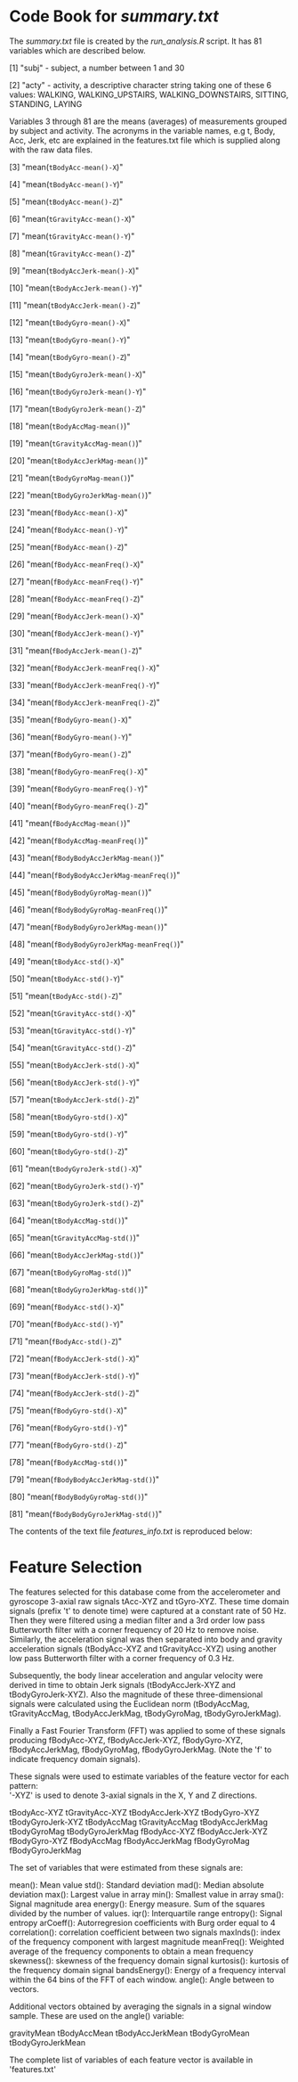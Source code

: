 Code Book for *summary.txt*
===========================
 
 The *summary.txt* file is created by the *run_analysis.R* script.  It has 81 variables which are described below.
 
 
 [1] "subj" - subject, a number between 1 and 30
 
 [2] "acty" - activity, a descriptive character string taking one of these 6 values:
              WALKING, WALKING_UPSTAIRS, WALKING_DOWNSTAIRS, SITTING, STANDING, LAYING
 
Variables 3 through 81 are the means (averages) of measurements grouped by subject and activity.  The acronyms in the variable names, e.g t, Body, Acc, Jerk, etc are explained in the features.txt file which is supplied along with the raw data files.
 
 [3] "mean(`tBodyAcc-mean()-X`)"
 
 [4] "mean(`tBodyAcc-mean()-Y`)"
 
 [5] "mean(`tBodyAcc-mean()-Z`)"
 
 [6] "mean(`tGravityAcc-mean()-X`)"
 
 [7] "mean(`tGravityAcc-mean()-Y`)"
 
 [8] "mean(`tGravityAcc-mean()-Z`)"
 
 [9] "mean(`tBodyAccJerk-mean()-X`)"
 
[10] "mean(`tBodyAccJerk-mean()-Y`)"

[11] "mean(`tBodyAccJerk-mean()-Z`)"

[12] "mean(`tBodyGyro-mean()-X`)"

[13] "mean(`tBodyGyro-mean()-Y`)"

[14] "mean(`tBodyGyro-mean()-Z`)"

[15] "mean(`tBodyGyroJerk-mean()-X`)"

[16] "mean(`tBodyGyroJerk-mean()-Y`)"

[17] "mean(`tBodyGyroJerk-mean()-Z`)"

[18] "mean(`tBodyAccMag-mean()`)"

[19] "mean(`tGravityAccMag-mean()`)"

[20] "mean(`tBodyAccJerkMag-mean()`)"

[21] "mean(`tBodyGyroMag-mean()`)"

[22] "mean(`tBodyGyroJerkMag-mean()`)"

[23] "mean(`fBodyAcc-mean()-X`)"

[24] "mean(`fBodyAcc-mean()-Y`)"

[25] "mean(`fBodyAcc-mean()-Z`)"

[26] "mean(`fBodyAcc-meanFreq()-X`)"

[27] "mean(`fBodyAcc-meanFreq()-Y`)"

[28] "mean(`fBodyAcc-meanFreq()-Z`)"

[29] "mean(`fBodyAccJerk-mean()-X`)"

[30] "mean(`fBodyAccJerk-mean()-Y`)"

[31] "mean(`fBodyAccJerk-mean()-Z`)"

[32] "mean(`fBodyAccJerk-meanFreq()-X`)"

[33] "mean(`fBodyAccJerk-meanFreq()-Y`)"

[34] "mean(`fBodyAccJerk-meanFreq()-Z`)"

[35] "mean(`fBodyGyro-mean()-X`)"

[36] "mean(`fBodyGyro-mean()-Y`)"

[37] "mean(`fBodyGyro-mean()-Z`)"

[38] "mean(`fBodyGyro-meanFreq()-X`)"

[39] "mean(`fBodyGyro-meanFreq()-Y`)"

[40] "mean(`fBodyGyro-meanFreq()-Z`)"

[41] "mean(`fBodyAccMag-mean()`)"

[42] "mean(`fBodyAccMag-meanFreq()`)"

[43] "mean(`fBodyBodyAccJerkMag-mean()`)"

[44] "mean(`fBodyBodyAccJerkMag-meanFreq()`)"

[45] "mean(`fBodyBodyGyroMag-mean()`)"

[46] "mean(`fBodyBodyGyroMag-meanFreq()`)"

[47] "mean(`fBodyBodyGyroJerkMag-mean()`)"

[48] "mean(`fBodyBodyGyroJerkMag-meanFreq()`)"

[49] "mean(`tBodyAcc-std()-X`)"

[50] "mean(`tBodyAcc-std()-Y`)"

[51] "mean(`tBodyAcc-std()-Z`)"

[52] "mean(`tGravityAcc-std()-X`)"

[53] "mean(`tGravityAcc-std()-Y`)"

[54] "mean(`tGravityAcc-std()-Z`)"

[55] "mean(`tBodyAccJerk-std()-X`)"

[56] "mean(`tBodyAccJerk-std()-Y`)"

[57] "mean(`tBodyAccJerk-std()-Z`)"

[58] "mean(`tBodyGyro-std()-X`)"

[59] "mean(`tBodyGyro-std()-Y`)"

[60] "mean(`tBodyGyro-std()-Z`)"

[61] "mean(`tBodyGyroJerk-std()-X`)"

[62] "mean(`tBodyGyroJerk-std()-Y`)"

[63] "mean(`tBodyGyroJerk-std()-Z`)"

[64] "mean(`tBodyAccMag-std()`)"             

[65] "mean(`tGravityAccMag-std()`)"         

[66] "mean(`tBodyAccJerkMag-std()`)"         

[67] "mean(`tBodyGyroMag-std()`)"           

[68] "mean(`tBodyGyroJerkMag-std()`)"        

[69] "mean(`fBodyAcc-std()-X`)"             

[70] "mean(`fBodyAcc-std()-Y`)"             

[71] "mean(`fBodyAcc-std()-Z`)"           

[72] "mean(`fBodyAccJerk-std()-X`)"     

[73] "mean(`fBodyAccJerk-std()-Y`)"      

[74] "mean(`fBodyAccJerk-std()-Z`)"       

[75] "mean(`fBodyGyro-std()-X`)"          

[76] "mean(`fBodyGyro-std()-Y`)"         

[77] "mean(`fBodyGyro-std()-Z`)"       

[78] "mean(`fBodyAccMag-std()`)"        

[79] "mean(`fBodyBodyAccJerkMag-std()`)"

[80] "mean(`fBodyBodyGyroMag-std()`)"

[81] "mean(`fBodyBodyGyroJerkMag-std()`)"


The contents of the text file *features_info.txt* is reproduced below:

Feature Selection 
=================

The features selected for this database come from the accelerometer and gyroscope 3-axial raw signals tAcc-XYZ and tGyro-XYZ. These time domain signals (prefix 't' to denote time) were captured at a constant rate of 50 Hz. Then they were filtered using a median filter and a 3rd order low pass Butterworth filter with a corner frequency of 20 Hz to remove noise. Similarly, the acceleration signal was then separated into body and gravity acceleration signals (tBodyAcc-XYZ and tGravityAcc-XYZ) using another low pass Butterworth filter with a corner frequency of 0.3 Hz. 

Subsequently, the body linear acceleration and angular velocity were derived in time to obtain Jerk signals (tBodyAccJerk-XYZ and tBodyGyroJerk-XYZ). Also the magnitude of these three-dimensional signals were calculated using the Euclidean norm (tBodyAccMag, tGravityAccMag, tBodyAccJerkMag, tBodyGyroMag, tBodyGyroJerkMag). 

Finally a Fast Fourier Transform (FFT) was applied to some of these signals producing fBodyAcc-XYZ, fBodyAccJerk-XYZ, fBodyGyro-XYZ, fBodyAccJerkMag, fBodyGyroMag, fBodyGyroJerkMag. (Note the 'f' to indicate frequency domain signals). 

These signals were used to estimate variables of the feature vector for each pattern:  
'-XYZ' is used to denote 3-axial signals in the X, Y and Z directions.

tBodyAcc-XYZ
tGravityAcc-XYZ
tBodyAccJerk-XYZ
tBodyGyro-XYZ
tBodyGyroJerk-XYZ
tBodyAccMag
tGravityAccMag
tBodyAccJerkMag
tBodyGyroMag
tBodyGyroJerkMag
fBodyAcc-XYZ
fBodyAccJerk-XYZ
fBodyGyro-XYZ
fBodyAccMag
fBodyAccJerkMag
fBodyGyroMag
fBodyGyroJerkMag

The set of variables that were estimated from these signals are: 

mean(): Mean value
std(): Standard deviation
mad(): Median absolute deviation 
max(): Largest value in array
min(): Smallest value in array
sma(): Signal magnitude area
energy(): Energy measure. Sum of the squares divided by the number of values. 
iqr(): Interquartile range 
entropy(): Signal entropy
arCoeff(): Autorregresion coefficients with Burg order equal to 4
correlation(): correlation coefficient between two signals
maxInds(): index of the frequency component with largest magnitude
meanFreq(): Weighted average of the frequency components to obtain a mean frequency
skewness(): skewness of the frequency domain signal 
kurtosis(): kurtosis of the frequency domain signal 
bandsEnergy(): Energy of a frequency interval within the 64 bins of the FFT of each window.
angle(): Angle between to vectors.

Additional vectors obtained by averaging the signals in a signal window sample. These are used on the angle() variable:

gravityMean
tBodyAccMean
tBodyAccJerkMean
tBodyGyroMean
tBodyGyroJerkMean

The complete list of variables of each feature vector is available in 'features.txt'
